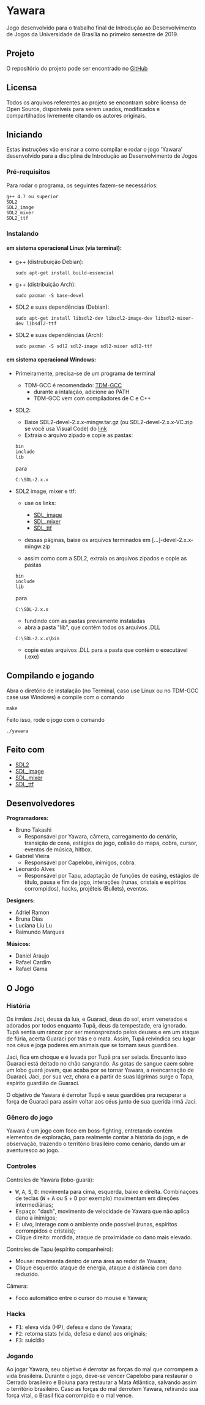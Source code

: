 # Yawara

Jogo desenvolvido para o trabalho final de Introdução ao Desenvolvimento de Jogos da Universidade de Brasília no primeiro semestre de 2019.

## Projeto

O repositório do projeto pode ser encontrado no [GitHub](https://github.com/Takashi-san/Yawara_Game/)

## Licensa

Todos os arquivos referentes ao projeto se encontram sobre licensa de Open Source, disponíveis para serem usados, modificados e compartilhados livremente citando os autores originais.

## Iniciando

Estas instruções vão ensinar a como compilar e rodar o jogo 'Yawara' desenvolvido para a disciplina de Introdução ao Desenvolvimento de Jogos

### Pré-requisitos

Para rodar o programa, os seguintes fazem-se necessários:
```
g++ 4.7 ou superior
SDL2
SDL2_image
SDL2_mixer
SDL2_ttf
```

### Instalando

#### em sistema operacional Linux (via terminal):

* g++ (distrubuição Debian):
    ```
    sudo apt-get install build-essencial
    ```

* g++ (distribuição Arch):
    ```
    sudo pacman -S base-devel
    ```

* SDL2 e suas dependências (Debian):
    ```
    sudo apt-get install libsdl2-dev libsdl2-image-dev libsdl2-mixer-dev libsdl2-ttf
    ```

* SDL2 e suas dependências (Arch):
    ```
    sudo pacman -S sdl2 sdl2-image sdl2-mixer sdl2-ttf
    ```

#### em sistema operacional Windows:
* Primeiramente, precisa-se de um programa de terminal
    * TDM-GCC é recomendado: 
    [TDM-GCC](http://tdm-gcc.tdragon.net/download)
        * durante a intalação, adicione ao PATH
        * TDM-GCC vem com compiladores de C e C++

* SDL2:
    * Baixe SDL2-devel-2.x.x-mingw.tar.gz (ou SDL2-devel-2.x.x-VC.zip se você usa Visual Code) do [link](http://libsdl.org/download-2.0.php)
    * Extraia o arquivo zipado e copie as pastas:
    ```
    bin
    include
    lib
    ```
    para
    ```
    C:\SDL-2.x.x
    ```
* SDL2 image, mixer e ttf:

    * use os links:
        * [SDL_image](http://www.libsdl.org/projects/SDL_image/)
        * [SDL_mixer](http://www.libsdl.org/projects/SDL_mixer/)
        * [SDL_ttf](http://www.libsdl.org/projects/SDL_ttf/)

    * dessas páginas, baixe os arquivos terminados em [...]-devel-2.x.x-mingw.zip
    * assim como com a SDL2, extraia os arquivos zipados e copie as pastas

    ```
    bin
    include
    lib
    ```
    para
    ```
    C:\SDL-2.x.x
    ```
    * fundindo com as pastas previamente instaladas
    * abra a pasta "lib", que contém todos os arquivos .DLL
    ```
    C:\SDL-2.x.x\bin
    ```
    * copie estes arquivos .DLL para  a pasta que contém o executável (.exe)

## Compilando e jogando

Abra o diretório de instalação (no Terminal, caso use Linux ou no TDM-GCC case use Windows) e compile com o comando
```
make
```
Feito isso, rode o jogo com o comando
```
./yawara
```

## Feito com
* [SDL2](https://wiki.libsdl.org/)
* [SDL_image](http://www.libsdl.org/projects/SDL_image/)
* [SDL_mixer](http://www.libsdl.org/projects/SDL_mixer/)
* [SDL_ttf](http://www.libsdl.org/projects/SDL_ttf/)

## Desenvolvedores

**Programadores:**
- Bruno Takashi
    - Responsável por Yawara, câmera, carregamento do cenário, transição de cena, estágios do jogo, colisão do mapa, cobra, cursor, eventos de música, hitbox.
- Gabriel Vieira
    - Responsável por Capelobo, inimigos, cobra.
- Leonardo Alves
    - Responsável por Tapu, adaptação de funções de easing, estágios de título, pausa e fim de jogo, interações (runas, cristais e espíritos corrompidos), hacks, projéteis (Bullets), eventos.

**Designers:**
- Adriel Ramon
- Bruna Dias
- Luciana Liu Lu
- Raimundo Marques

**Músicos:**
- Daniel Araujo
- Rafael Cardim
- Rafael Gama

## O Jogo

### História
Os irmãos Jaci, deusa da lua, e Guaraci, deus do sol, eram venerados e adorados por todos enquanto Tupã, deus da tempestade, era ignorado. Tupã sentia um rancor por ser menosprezado pelos deuses e em um ataque de fúria, acerta Guaraci por trás e o mata. Assim, Tupã reivindica seu lugar nos céus e joga poderes em animais que se tornam seus guardiões.

Jaci, fica em choque e é levada por Tupã pra ser selada. Enquanto isso Guaraci está deitado no chão sangrando. As gotas de sangue caem sobre um lobo guará jovem, que acaba por se tornar Yawara, a reencarnação de Guaraci. Jaci, por sua vez, chora e a partir de suas lágrimas surge o Tapa, espírito guardião de Guaraci.

O objetivo de Yawara é derrotar Tupã e seus guardiões pra recuperar a força de Guaraci para assim voltar aos céus junto de sua querida irmã Jaci.

### Gênero do jogo

Yawara é um jogo com foco em boss-fighting, entretando contém elementos de exploração, para realmente contar a história do jogo, e de observação, trazendo o território brasileiro como cenário, dando um ar aventuresco ao jogo.

### Controles
Controles de Yawara (lobo-guará):
* <kbd>W</kbd>, <kbd>A</kbd>, <kbd>S</kbd>, <kbd>D</kbd>: movimenta para cima, esquerda, baixo e direita. Combinaçoes de teclas (<kbd>W</kbd> + <kbd>A</kbd> ou <kbd>S</kbd> + <kbd>D</kbd> por exemplo) movimentam em direções intermediárias;
* <kbd>Espaço</kbd>: "dash", movimento de velocidade de Yawara que não aplica dano a inimigos;
* <kbd>E</kbd>: uivo, interage com o ambiente onde possível (runas, espíritos corrompidos e cristais);
* Clique direito: mordida, ataque de proximidade co dano mais elevado.

Controles de Tapu (espírito companheiro):
* Mouse: movimenta dentro de uma área ao redor de Yawara;
* Clique esquerdo: ataque de energia, ataque a distância com dano reduzido.

Câmera:
* Foco automático entre o cursor do mouse e Yawara;

### Hacks

* <kbd>F1</kbd>: eleva vida (HP), defesa e dano de Yawara;
* <kbd>F2</kbd>: retorna stats (vida, defesa e dano) aos originais;
* <kbd>F3</kbd>: suicídio

### Jogando

Ao jogar Yawara, seu objetivo é derrotar as forças do mal que corrompem a vida brasileira. Durante o jogo, deve-se vencer Capelobo para restaurar o Cerrado brasileiro e Boiuna para restaurar a Mata Atlântica, salvando assim o território brasileiro.
Caso as forças do mal derrotem Yawara, retirando sua força vital, o Brasil fica corrompido e o mal vence.